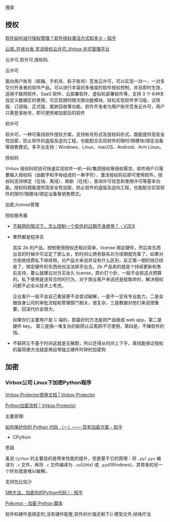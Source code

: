搜索

## 授权





[软件如何进行授权管理？软件授权激活方式知多少 - 知乎](https://zhuanlan.zhihu.com/p/115875272)



[云锁_在线分发,灵活授权云许可_Virbox 许可管理平台](https://lm.virbox.com/product/10.html)

云许可,软许可,授权码.

云许可

面向用户账号（邮箱、手机号、影子账号）签发云许可，可以实现一对一、一对多交付开发者的软件产品。可以进行丰富的多维度的软件授权控制，并且即时生效，适用于联网软件、SaaS 软件、云部署软件、虚拟机部署软件等，支持 3 个 64KB  自定义数据区的使用，可实现限时限次限功能模块，轻松实现软件学习版、试用版、订阅版、正式版、尾款回收等功能。软件开发者为用户账号签发云许可，用户只需登录账号，即可使用被加密后的软件

软许可

软许可，一种可离线软件授权方案，支持账号形式及授权码形式。既能提供高安全性加密，防止软件的盗版及逆向工程，也能配合实现软件的限时/限模块/绑定设备等销售模式。多平台支持：Windows、Linux、macOS、Android、Arm Linux。

授权码

Virbox  授权码软锁可快速实现软件一机一码/集团授权等授权需求。软件用户只需要输入授权码（由数字和字母组成的一串字符），激活授权码后即可使用软件。授权码支持绑定（在线、离线）、刷新（在线），查询许可信息和使用许可等基本功能。授权码既能提供高安全性加密，防止软件的盗版及逆向工程，也能配合实现软件的限时/限模块/绑定设备等销售模式。







加密,license管理

授权服务器



- [不联网的情况下，怎么控制一个软件的过期不准使用？ - V2EX](https://v2ex.com/t/602583)

- 果然都是程序员 

  其实 2b 的产品，控制使用授权还相对简单，license  绑定硬件，然后卖东西出去的时候许可证定了那么长，到时间让商务联系对方续期就完事了。如果对方拒绝续费私下继续用，对产品方来说并没有什么区别，反正第一期的钱已经收了，绑定硬件的东西他也没法转手出去。2b 产品卖的就是个持续更新和售后支持，要么就建议对方买永久  license，原价打个折，一般不会抠这点预算的。私下使用是违背合同的行为，对于商业客户来说还是挺致命的，解决授权问题不必全从技术上考虑。


  企业客户一般不会自己重装更不会尝试破解，一是不一定有专业能力，二是会跟自身公司的审批流程和管理部门相关，很复杂，三是数据对他们来说很重要，回滚代价会很大。


  如果你们主要用户是 C 端的，那最好的方法是把产品做成 web app，第二是 硬件 key， 第三是搞一堆复杂的联网认证离网不可使用，第四是，不赚软件的钱。

- 不联网又不基于时间这就是无解题，所以还得从时间上下手，离线能保证授权的最简便方法就是用自带独立硬件时钟的加密狗



## 加密

### Virbox公司 Linux下加密Python程序

[Virbox Protector使用文档 | Virbox Protector](https://h.virbox.com/vbp/)



[Python加密流程 | Virbox Protector](https://h.virbox.com/vbp/docs/脚本语言应用保护/Python加密流程#支持范围)

主要原理:





[如何保护你的 Python 代码 （一）—— 现有加密方案 - 知乎](https://zhuanlan.zhihu.com/p/54296517)



- CPython

思路

虽说 `Cython` 的主要目的是带来性能的提升，但是基于它的原理：将 `.py`/`.pyx` 编译为 `.c` 文件，再将 `.c` 文件编译为 `.so`(Unix) 或 `.pyd`(Windows)，其带来的另一个好处就是难以破解。

支持包比较少

[5种方法，加密你的Python代码 ! - 知乎](https://zhuanlan.zhihu.com/p/60888285)







[PyArmor - 加密 Python 脚本](https://pyarmor.dashingsoft.com/index-zh.html)





软件和硬件是绑定的,没有硬件配套,软件的价值还剩下() 模型文件,经络疗法









